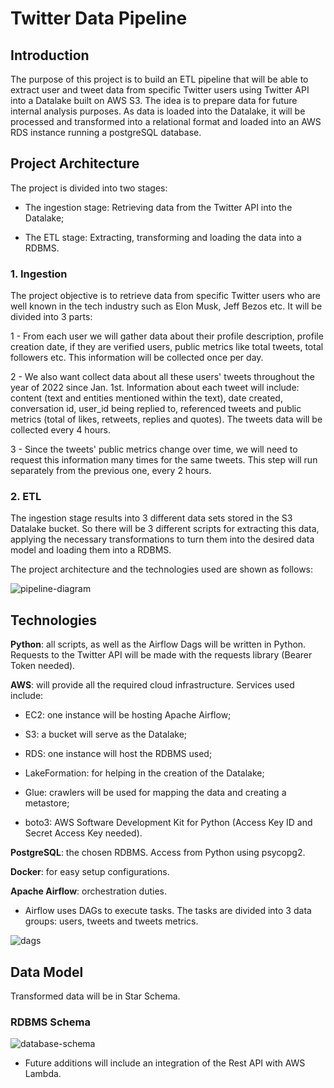 # Twitter Data Pipeline

## Introduction

The purpose of this project is to build an ETL pipeline that will be able to extract user and tweet data from specific Twitter users using Twitter API into a Datalake built on AWS S3.
The idea is to prepare data for future internal analysis purposes.
As data is loaded into the Datalake, it will be processed and transformed into a relational format and loaded into an AWS RDS instance running a postgreSQL database.

## Project Architecture

The project is divided into two stages: 

- The ingestion stage: Retrieving data from the Twitter API into the Datalake; 

- The ETL stage: Extracting, transforming and loading the data into a RDBMS.

### 1. Ingestion

The project objective is to retrieve data from specific Twitter users who are well known in the tech industry such as Elon Musk, Jeff Bezos etc.
It will be divided into 3 parts:

1 - From each user we will gather data about their profile description, profile creation date, if they are verified users, public metrics like total tweets, total followers etc.
This information will be collected once per day.

2 - We also want collect data about all these users' tweets throughout the year of 2022 since Jan. 1st. Information about each tweet will include: content (text and entities mentioned within the text), date created, conversation id, user_id being replied to, referenced tweets and public metrics (total of likes, retweets, replies and quotes).
The tweets data will be collected every 4 hours.

3 - Since the tweets' public metrics change over time, we will need to request this information many times for the same tweets. This step will run separately from the previous one, every 2 hours.

### 2. ETL

The ingestion stage results into 3 different data sets stored in the S3 Datalake bucket.
So there will be 3 different scripts for extracting this data, applying the necessary transformations to turn them into the desired data model and loading them into a RDBMS.

The project architecture and the technologies used are shown as follows:

![pipeline-diagram](https://user-images.githubusercontent.com/68711010/170612734-0a8c4fae-99d5-447f-8392-0d9770d097e9.png)


## Technologies

**Python**: all scripts, as well as the Airflow Dags will be written in Python. Requests to the Twitter API will be made with the requests library (Bearer Token needed).

**AWS**: will provide all the required cloud infrastructure. Services used include:

- EC2: one instance will be hosting Apache Airflow;

-	S3: a bucket will serve as the Datalake;

-	RDS: one instance will host the RDBMS used;

-	LakeFormation: for helping in the creation of the Datalake;

-	Glue: crawlers will be used for mapping the data and creating a metastore;

-	boto3: AWS Software Development Kit for Python (Access Key ID and Secret Access Key needed).

**PostgreSQL**: the chosen RDBMS. Access from Python using psycopg2.

**Docker**: for easy setup configurations.

**Apache Airflow**: orchestration duties.

- Airflow uses DAGs to execute tasks. The tasks are divided into 3 data groups: users, tweets and tweets metrics.

![dags](https://user-images.githubusercontent.com/68711010/163054608-c4892c31-351c-49cd-b7d4-638fce19008e.png)

## Data Model

Transformed data will be in Star Schema.

### RDBMS Schema

![database-schema](https://user-images.githubusercontent.com/68711010/162328942-d5031a9a-5b83-4864-80c7-d3453e1e6c95.png)

- Future additions will include an integration of the Rest API with AWS Lambda.
